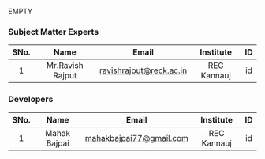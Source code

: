 EMPTY
<!-- Remove all lines above this line before making changes to the file -->
### Subject Matter Experts
| SNo. | Name | Email | Institute | ID |
| :---: | :---: | :---: | :---: | :---: |
| 1 | Mr.Ravish Rajput | ravishrajput@reck.ac.in | REC Kannauj | id |

### Developers
| SNo. | Name | Email | Institute | ID |
| :---: | :---: | :---: | :---: | :---: |
| 1 | Mahak Bajpai | mahakbajpai77@gmail.com | REC Kannauj | id |
